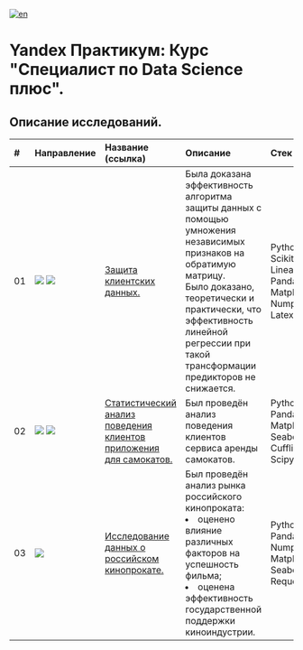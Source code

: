[![en](https://img.shields.io/badge/lang-en-red.svg)](README.en.md)


# Yandex Практикум: Курс "Специалист по Data Science плюс".

## Описание исследований.
| # | Направление | Название (ссылка) | Описание | Стек |
|:--|:--|:--|:--|:--|
| 01 | ![](https://img.shields.io/badge/Research-175559) ![](https://img.shields.io/badge/ML-753636) |[Защита клиентских данных.](https://github.com/mrBrain101/Yandex_Practicum_projects/tree/677e8370dee0aadea6a333ea7df9ac2beb0f571f/Math_Customer_Data_Protection)| Была доказана эффективность алгоритма защиты данных с помощью умножения независимых признаков на обратимую матрицу.<br> Было доказано, теоретически и практически, что эффективность линейной регрессии при такой трансформации предикторов не снижается.|Python.<br>Scikit-Learn: LinearRegression.<br>Pandas. <br>Matplotlib. <br>Numpy.<br>Latex.|
| 02 | ![](https://img.shields.io/badge/Research-175559) ![](https://img.shields.io/badge/STATS-736e68) |[Статистический анализ поведения клиентов приложения для самокатов.](https://github.com/mrBrain101/Yandex_Practicum_projects/tree/677e8370dee0aadea6a333ea7df9ac2beb0f571f/Stats_Scooter_App_Research)|Был проведён анализ поведения клиентов сервиса аренды самокатов.|Python.<br>Pandas, Numpy.<br>Matplotlib, Seaborn, Cufflinks.<br>Scipy, Math.|
| 03 | ![](https://img.shields.io/badge/Research-175559) | [Исследование данных о российском кинопрокате.](https://github.com/mrBrain101/Yandex_Practicum_projects/tree/9045587e6385411002522d97a2f8c578d708a438/Research_Projects/03_Research_MC_Movie_Market) | Был проведён анализ рынка российского кинопроката:<br><li>оценено влияние различных факторов на успешность фильма;<li>оценена эффективность государственной поддержки киноиндустрии. | Python.<br>Pandas.<br>Numpy.<br>Matplotlib, Seaborn.<br>Requests, IO.|
